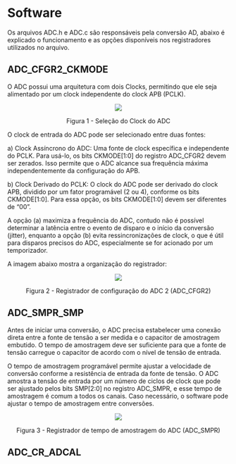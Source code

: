 # Software
Os arquivos ADC.h e ADC.c são responsáveis pela conversão AD, abaixo é explicado o funcionamento e as opções disponíveis nos registradores utilizados no arquivo.

## ADC_CFGR2_CKMODE
O ADC possui uma arquitetura com dois Clocks, permitindo que ele seja alimentado por um clock independente do clock APB (PCLK).
<p align="center">
<img src="https://github.com/user-attachments/assets/c9b06dd0-576b-49b3-87b4-13b10f161011">
</p>
<p align="center" width="100%">
  Figura 1 - Seleção do Clock do ADC
</p>

O clock de entrada do ADC pode ser selecionado entre duas fontes:

a) Clock Assíncrono do ADC: Uma fonte de clock específica e independente do PCLK. Para usá-lo, os bits CKMODE[1:0] do registro ADC_CFGR2 devem ser zerados. Isso permite que o ADC alcance sua frequência máxima independentemente da configuração do APB.

b) Clock Derivado do PCLK: O clock do ADC pode ser derivado do clock APB, dividido por um fator programável (2 ou 4), conforme os bits CKMODE[1:0]. Para essa opção, os bits CKMODE[1:0] devem ser diferentes de “00”.

A opção (a) maximiza a frequência do ADC, contudo não é possível determinar a latência entre o evento de disparo e o início da conversão (jitter), enquanto a opção (b) evita ressincronizações de clock, o que é útil para disparos precisos do ADC, especialmente se for acionado por um temporizador.

A imagem abaixo mostra a organização do registrador:

<p align="center">
<img src="https://github.com/user-attachments/assets/0c075911-23b4-43b4-a39d-dbb5faf30a12">
</p>
<p align="center" width="100%">
  Figura 2 - Registrador de configuração do ADC 2 (ADC_CFGR2)
</p>

## ADC_SMPR_SMP
Antes de iniciar uma conversão, o ADC precisa estabelecer uma conexão direta entre a fonte de tensão a ser medida e o capacitor de amostragem embutido. O tempo de amostragem deve ser suficiente para que a fonte de tensão carregue o capacitor de acordo com o nível de tensão de entrada.

O tempo de amostragem programável permite ajustar a velocidade de conversão conforme a resistência de entrada da fonte de tensão. O ADC amostra a tensão de entrada por um número de ciclos de clock que pode ser ajustado pelos bits SMP[2:0] no registro ADC_SMPR, e esse tempo de amostragem é comum a todos os canais. Caso necessário, o software pode ajustar o tempo de amostragem entre conversões.

<p align="center">
<img src="https://github.com/user-attachments/assets/774429e2-68fa-4dc7-9e75-11bcc36b64b0">
</p>
<p align="center" width="100%">
  Figura 3 - Registrador de tempo de amostragem do ADC (ADC_SMPR)
</p>

## ADC_CR_ADCAL
